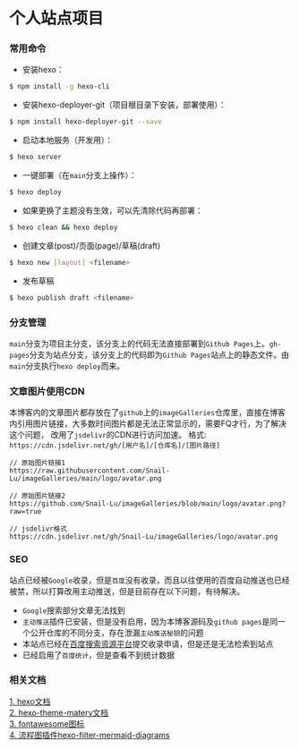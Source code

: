 # 个人站点项目
### 常用命令
- 安装hexo：
```bash
$ npm install -g hexo-cli
```
- 安装hexo-deployer-git（项目根目录下安装，部署使用）：
```bash
$ npm install hexo-deployer-git --save
```
- 启动本地服务（开发用）：
```bash
$ hexo server
```
- 一键部署（在`main`分支上操作）：
```bash
$ hexo deploy
```
- 如果更换了主题没有生效，可以先清除代码再部署：
```bash
$ hexo clean && hexo deploy
```
- 创建文章(post)/页面(page)/草稿(draft)
```bash
$ hexo new [layout] <filename>
```
- 发布草稿
```bash
$ hexo publish draft <filename>
```

### 分支管理
`main`分支为项目主分支，该分支上的代码无法直接部署到`Github Pages`上。`gh-pages`分支为站点分支，该分支上的代码即为`Github Pages`站点上的静态文件。由`main`分支执行`hexo deploy`而来。

### 文章图片使用CDN
本博客内的文章图片都存放在了`github`上的`imageGalleries`仓库里，直接在博客内引用图片链接，大多数时间图片都是无法正常显示的，需要FQ才行，为了解决这个问题，
改用了`jsdelivr`的CDN进行访问加速。
格式:  `https://cdn.jsdelivr.net/gh/[用户名]/[仓库名]/[图片路径]`
```
// 原始图片链接1
https://raw.githubusercontent.com/Snail-Lu/imageGalleries/main/logo/avatar.png

// 原始图片链接2
https://github.com/Snail-Lu/imageGalleries/blob/main/logo/avatar.png?raw=true

// jsdelivr格式
https://cdn.jsdelivr.net/gh/Snail-Lu/imageGalleries/logo/avatar.png

```

### SEO
站点已经被`Google`收录，但是`百度`没有收录，而且以往使用的百度自动推送也已经被禁，所以打算改用主动推送，但是目前存在以下问题，有待解决。
- `Google`搜索部分文章无法找到
- `主动推送`插件已安装，但是没有启用，因为本博客源码及`github pages`是同一个公开仓库的不同分支，存在泄漏`主动推送秘钥`的问题
- 本站点已经在[百度搜索资源平台](https://ziyuan.baidu.com/linksubmit/index)提交收录申请，但是还是无法检索到站点
- 已经启用了`百度统计`，但是查看不到统计数据

### 相关文档
[1. hexo文档](https://hexo.io/zh-cn/docs/commands)  
[2. hexo-theme-matery文档](https://github.com/blinkfox/hexo-theme-matery/blob/develop/README_CN.md)  
[3. fontawesome图标](https://fontawesome.com/v5.15/icons?d=gallery&p=2)  
[4. 流程图插件hexo-filter-mermaid-diagrams](https://github.com/webappdevelp/hexo-filter-mermaid-diagrams)  